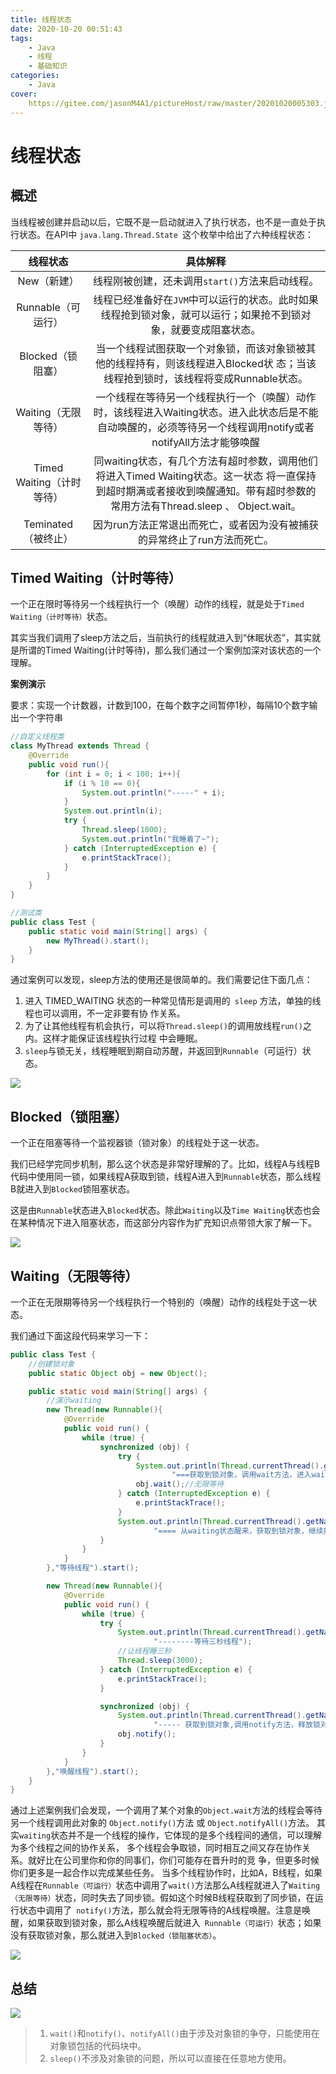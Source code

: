 ```yaml
---
title: 线程状态
date: 2020-10-20 00:51:43
tags:
	- Java
	- 线程
	- 基础知识
categories:
	- Java
cover:
	https://gitee.com/jasonM4A1/pictureHost/raw/master/20201020005303.jpg
---
```


# 线程状态

## 概述

当线程被创建并启动以后，它既不是一启动就进入了执行状态，也不是一直处于执行状态。在API中 `java.lang.Thread.State `这个枚举中给出了六种线程状态：

|         线程状态          |                           具体解释                           |
| :-----------------------: | :----------------------------------------------------------: |
|        New（新建）        |       线程刚被创建，还未调用`start()`方法来启动线程。        |
|    Runnable（可运行）     | 线程已经准备好在`JVM`中可以运行的状态。此时如果线程抢到锁对象，就可以运行；如果抢不到锁对象，就要变成阻塞状态。 |
|     Blocked（锁阻塞）     | 当一个线程试图获取一个对象锁，而该对象锁被其他的线程持有，则该线程进入Blocked状 态；当该线程抢到锁时，该线程将变成Runnable状态。 |
|    Waiting（无限等待）    | 一个线程在等待另一个线程执行一个（唤醒）动作时，该线程进入Waiting状态。进入此状态后是不能自动唤醒的，必须等待另一个线程调用notify或者notifyAll方法才能够唤醒 |
| Timed Waiting（计时等待） | 同waiting状态，有几个方法有超时参数，调用他们将进入Timed Waiting状态。这一状态 将一直保持到超时期满或者接收到唤醒通知。带有超时参数的常用方法有Thread.sleep 、 Object.wait。 |
|    Teminated（被终止）    | 因为run方法正常退出而死亡，或者因为没有被捕获的异常终止了run方法而死亡。 |

## Timed Waiting（计时等待）

一个正在限时等待另一个线程执行一个（唤醒）动作的线程，就是处于`Timed Waiting（计时等待）`状态。

其实当我们调用了sleep方法之后，当前执行的线程就进入到“休眠状态”，其实就是所谓的Timed Waiting(计时等待)，那么我们通过一个案例加深对该状态的一个理解。

**案例演示**

要求：实现一个计数器，计数到100，在每个数字之间暂停1秒，每隔10个数字输出一个字符串

~~~java
//自定义线程类
class MyThread extends Thread {
    @Override
    public void run(){
        for (int i = 0; i < 100; i++){
            if (i % 10 == 0){
                System.out.println("-----" + i);
            }
            System.out.println(i);
            try {
                Thread.sleep(1000);
                System.out.println("我睡着了~");
            } catch (InterruptedException e) {
                e.printStackTrace();
            }
        }
    }
}

//测试类
public class Test {
    public static void main(String[] args) {
        new MyThread().start();
    }
}
~~~

通过案例可以发现，sleep方法的使用还是很简单的。我们需要记住下面几点：

1.  进入 TIMED_WAITING 状态的一种常见情形是调用的` sleep` 方法，单独的线程也可以调用，不一定非要有协 作关系。
2. 为了让其他线程有机会执行，可以将`Thread.sleep()`的调用放线程`run()`之内。这样才能保证该线程执行过程 中会睡眠。
3. `sleep`与锁无关，线程睡眠到期自动苏醒，并返回到`Runnable`（可运行）状态。

![](https://gitee.com/jasonM4A1/pictureHost/raw/master/20201020145747.png)

## Blocked（锁阻塞）

一个正在阻塞等待一个监视器锁（锁对象）的线程处于这一状态。

我们已经学完同步机制，那么这个状态是非常好理解的了。比如，线程A与线程B代码中使用同一锁，如果线程A获取到锁，线程A进入到`Runnable`状态，那么线程B就进入到`Blocked`锁阻塞状态。

这是由`Runnable`状态进入`Blocked`状态。除此`Waiting`以及`Time Waiting`状态也会在某种情况下进入阻塞状态，而这部分内容作为扩充知识点带领大家了解一下。

![](https://gitee.com/jasonM4A1/pictureHost/raw/master/20201020153251.png)

## Waiting（无限等待）

一个正在无限期等待另一个线程执行一个特别的（唤醒）动作的线程处于这一状态。

我们通过下面这段代码来学习一下：

~~~java
public class Test {
    //创建锁对象
    public static Object obj = new Object();

    public static void main(String[] args) {
        //演示waiting
        new Thread(new Runnable(){
            @Override
            public void run() {
                while (true) {
                    synchronized (obj) {
                        try {
                            System.out.println(Thread.currentThread().getName() +
                                    "===获取到锁对象，调用wait方法，进入waiting状态，释放锁对象");
                            obj.wait();//无限等待
                        } catch (InterruptedException e) {
                            e.printStackTrace();
                        }
                        System.out.println(Thread.currentThread().getName() +
                                "==== 从waiting状态醒来，获取到锁对象，继续执行了");
                    }
                }
            }
        },"等待线程").start();

        new Thread(new Runnable(){
            @Override
            public void run() {
                while (true) {
                    try {
                        System.out.println(Thread.currentThread().getName() +
                                "--------等待三秒线程");
                        //让线程睡三秒
                        Thread.sleep(3000);
                    } catch (InterruptedException e) {
                        e.printStackTrace();
                    }

                    synchronized (obj) {
                        System.out.println(Thread.currentThread().getName() +
                                "‐‐‐‐‐ 获取到锁对象,调用notify方法，释放锁对象");
                        obj.notify();
                    }
                }
            }
        },"唤醒线程").start();
    }
}
~~~

通过上述案例我们会发现，一个调用了某个对象的` Object.wait `方法的线程会等待另一个线程调用此对象的 `Object.notify()`方法 或 `Object.notifyAll()`方法。 其实`waiting`状态并不是一个线程的操作，它体现的是多个线程间的通信，可以理解为多个线程之间的协作关系， 多个线程会争取锁，同时相互之间又存在协作关系。就好比在公司里你和你的同事们，你们可能存在晋升时的竞 争，但更多时候你们更多是一起合作以完成某些任务。 当多个线程协作时，比如A，B线程，如果A线程在`Runnable（可运行）`状态中调用了`wait()`方法那么A线程就进入了`Waiting（无限等待）`状态，同时失去了同步锁。假如这个时候B线程获取到了同步锁，在运行状态中调用了` notify()`方法，那么就会将无限等待的A线程唤醒。注意是唤醒，如果获取到锁对象，那么A线程唤醒后就进入` Runnable（可运行）`状态；如果没有获取锁对象，那么就进入到`Blocked（锁阻塞状态）`。

![](https://gitee.com/jasonM4A1/pictureHost/raw/master/20201020153351.png)

## 总结

![](https://gitee.com/jasonM4A1/pictureHost/raw/master/20201020154000.png)

> 1. `wait()`和`notify()`、`notifyAll()`由于涉及对象锁的争夺，只能使用在对象锁包括的代码块中。
> 2. `sleep()`不涉及对象锁的问题，所以可以直接在任意地方使用。
